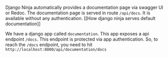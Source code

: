 
Django Ninja automatically provides a documentation page via swagger UI or Redoc. The documentation page is served in route `/api/docs`. It is available without any authentication.  [[How django ninja serves default documentation]]

We have a django app called `documentation`. This app exposes a api endpoint `/docs`. This endpoint is protected via app authentication. So, to reach the `/docs` endpoint, you need to hit `http://localhost:8000/api/documentation/docs`